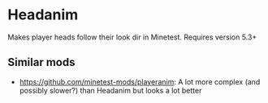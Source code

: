 # Headanim
Makes player heads follow their look dir in Minetest. Requires version 5.3+

## Similar mods
* https://github.com/minetest-mods/playeranim: A lot more complex (and possibly slower?) than Headanim but looks a lot better
